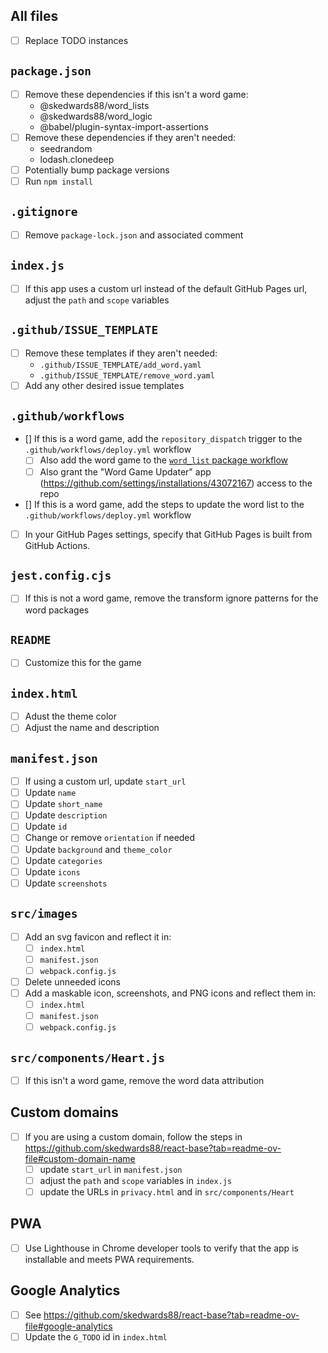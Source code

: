 
## All files

- [ ] Replace TODO instances

## `package.json`

- [ ] Remove these dependencies if this isn't a word game:
  - @skedwards88/word_lists
  - @skedwards88/word_logic
  - @babel/plugin-syntax-import-assertions
- [ ] Remove these dependencies if they aren't needed:
  - seedrandom
  - lodash.clonedeep
- [ ] Potentially bump package versions
- [ ] Run `npm install`

## `.gitignore`

- [ ] Remove `package-lock.json` and associated comment

## `index.js`

- [ ] If this app uses a custom url instead of the default GitHub Pages url, adjust the `path` and `scope` variables

## `.github/ISSUE_TEMPLATE`

- [ ] Remove these templates if they aren't needed:
  - `.github/ISSUE_TEMPLATE/add_word.yaml`
  - `.github/ISSUE_TEMPLATE/remove_word.yaml`
- [ ] Add any other desired issue templates

## `.github/workflows`

- [] If this is a word game, add the `repository_dispatch` trigger to the `.github/workflows/deploy.yml` workflow
  - [ ] Also add the word game to the [`word_list` package workflow](https://github.com/skedwards88/word_lists/blob/3126cc2fcc997468ea0d642d853aa5b74c174836/.github/workflows/package.yml#L60)
  - [ ] Also grant the "Word Game Updater" app (https://github.com/settings/installations/43072167) access to the repo
- [] If this is a word game, add the steps to update the word list to the `.github/workflows/deploy.yml` workflow
- [ ] In your GitHub Pages settings, specify that GitHub Pages is built from GitHub Actions.

## `jest.config.cjs`

- [ ] If this is not a word game, remove the transform ignore patterns for the word packages

## `README`

- [ ] Customize this for the game

## `index.html`

- [ ] Adust the theme color
- [ ] Adjust the name and description

## `manifest.json`

- [ ] If using a custom url, update `start_url`
- [ ] Update `name`
- [ ] Update `short_name`
- [ ] Update `description`
- [ ] Update `id`
- [ ] Change or remove `orientation` if needed
- [ ] Update `background` and `theme_color`
- [ ] Update `categories`
- [ ] Update `icons`
- [ ] Update `screenshots`

## `src/images`

- [ ] Add an svg favicon and reflect it in:
  - [ ] `index.html`
  - [ ] `manifest.json`
  - [ ] `webpack.config.js`
- [ ] Delete unneeded icons
- [ ] Add a maskable icon, screenshots, and PNG icons and reflect them in:
  - [ ] `index.html`
  - [ ] `manifest.json`
  - [ ] `webpack.config.js`

## `src/components/Heart.js`

- [ ] If this isn't a word game, remove the word data attribution

## Custom domains

- [ ] If you are using a custom domain, follow the steps in https://github.com/skedwards88/react-base?tab=readme-ov-file#custom-domain-name
  - [ ] update `start_url` in `manifest.json`
  - [ ] adjust the `path` and `scope` variables in `index.js`
  - [ ] update the URLs in `privacy.html` and in `src/components/Heart`

## PWA

- [ ] Use Lighthouse in Chrome developer tools to verify that the app is installable and meets PWA requirements.

## Google Analytics

- [ ] See https://github.com/skedwards88/react-base?tab=readme-ov-file#google-analytics
- [ ] Update the `G_TODO` id in `index.html`
